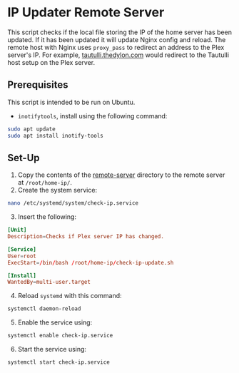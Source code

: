 # IP Updater Remote Server

This script checks if the local file storing the IP of the home server has been updated. If it has been updated it will update Nginx config and reload. The remote host with Nginx uses `proxy_pass` to redirect an address to the Plex server's IP. For example, [tautulli.thedylon.com](https://tautullu.thedylon.com) would redirect to the Tautulli host setup on the Plex server.

## Prerequisites

This script is intended to be run on Ubuntu.

- `inotifytools`, install using the following command:

```sh
sudo apt update
sudo apt install inotify-tools
```

## Set-Up

1. Copy the contents of the [remote-server](/ip-updater/remote-server/) directory to the remote server at `/root/home-ip/`.
2. Create the system service:

```sh
nano /etc/systemd/system/check-ip.service
```

3. Insert the following:

```conf
[Unit]
Description=Checks if Plex server IP has changed.

[Service]
User=root
ExecStart=/bin/bash /root/home-ip/check-ip-update.sh

[Install]
WantedBy=multi-user.target
```

4. Reload `systemd` with this command:

```sh
systemctl daemon-reload
```

5. Enable the service using:

```sh
systemctl enable check-ip.service
```

6. Start the service using:

```sh
systemctl start check-ip.service
```
